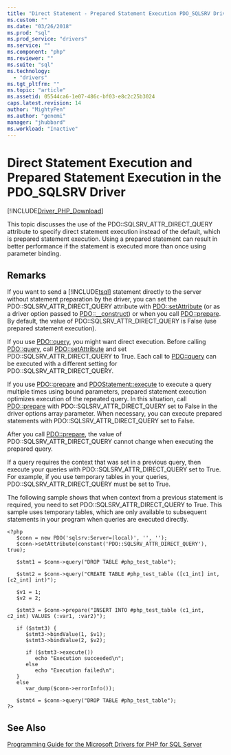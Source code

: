 ```yaml
---
title: "Direct Statement - Prepared Statement Execution PDO_SQLSRV Driver | Microsoft Docs"
ms.custom: ""
ms.date: "03/26/2018"
ms.prod: "sql"
ms.prod_service: "drivers"
ms.service: ""
ms.component: "php"
ms.reviewer: ""
ms.suite: "sql"
ms.technology: 
  - "drivers"
ms.tgt_pltfrm: ""
ms.topic: "article"
ms.assetid: 05544ca6-1e07-486c-bf03-e8c2c25b3024
caps.latest.revision: 14
author: "MightyPen"
ms.author: "genemi"
manager: "jhubbard"
ms.workload: "Inactive"
---
```

# Direct Statement Execution and Prepared Statement Execution in the PDO_SQLSRV Driver
[!INCLUDE[Driver_PHP_Download](../../includes/driver_php_download.md)]

This topic discusses the use of the PDO::SQLSRV_ATTR_DIRECT_QUERY attribute to specify direct statement execution instead of the default, which is prepared statement execution. Using a prepared statement can result in better performance if the statement is executed more than once using parameter binding.  
  
## Remarks  
If you want to send a [!INCLUDE[tsql](../../includes/tsql_md.md)] statement directly to the server without statement preparation by the driver, you can set the PDO::SQLSRV_ATTR_DIRECT_QUERY attribute with [PDO::setAttribute](../../connect/php/pdo-setattribute.md) (or as a driver option passed to [PDO::__construct](../../connect/php/pdo-construct.md)) or when you call [PDO::prepare](../../connect/php/pdo-prepare.md). By default, the value of PDO::SQLSRV_ATTR_DIRECT_QUERY is False (use prepared statement execution).  
  
If you use [PDO::query](../../connect/php/pdo-query.md), you might want direct execution. Before calling [PDO::query](../../connect/php/pdo-query.md), call [PDO::setAttribute](../../connect/php/pdo-setattribute.md) and set PDO::SQLSRV_ATTR_DIRECT_QUERY to True.  Each call to [PDO::query](../../connect/php/pdo-query.md) can be executed with a different setting for PDO::SQLSRV_ATTR_DIRECT_QUERY.  
  
If you use [PDO::prepare](../../connect/php/pdo-prepare.md) and [PDOStatement::execute](../../connect/php/pdostatement-execute.md) to execute a query multiple times using bound parameters, prepared statement execution optimizes execution of the repeated query.  In this situation, call [PDO::prepare](../../connect/php/pdo-prepare.md) with PDO::SQLSRV_ATTR_DIRECT_QUERY set to False in the driver options array parameter. When necessary, you can execute prepared statements with PDO::SQLSRV_ATTR_DIRECT_QUERY set to False.  
  
After you call [PDO::prepare](../../connect/php/pdo-prepare.md), the value of PDO::SQLSRV_ATTR_DIRECT_QUERY cannot change when executing the prepared query.  
  
If a query requires the context that was set in a previous query, then execute your queries with PDO::SQLSRV_ATTR_DIRECT_QUERY set to True. For example, if you use temporary tables in your queries, PDO::SQLSRV_ATTR_DIRECT_QUERY must be set to True.  
  
The following sample shows that when context from a previous statement is required, you need to set PDO::SQLSRV_ATTR_DIRECT_QUERY to True.  This sample uses temporary tables, which are only available to subsequent statements in your program when queries are executed directly.  
  
```  
<?php  
   $conn = new PDO('sqlsrv:Server=(local)', '', '');  
   $conn->setAttribute(constant('PDO::SQLSRV_ATTR_DIRECT_QUERY'), true);  
  
   $stmt1 = $conn->query("DROP TABLE #php_test_table");  
  
   $stmt2 = $conn->query("CREATE TABLE #php_test_table ([c1_int] int, [c2_int] int)");  
  
   $v1 = 1;  
   $v2 = 2;  
  
   $stmt3 = $conn->prepare("INSERT INTO #php_test_table (c1_int, c2_int) VALUES (:var1, :var2)");  
  
   if ($stmt3) {  
      $stmt3->bindValue(1, $v1);  
      $stmt3->bindValue(2, $v2);  
  
      if ($stmt3->execute())  
         echo "Execution succeeded\n";       
      else  
         echo "Execution failed\n";  
   }  
   else  
      var_dump($conn->errorInfo());  
  
   $stmt4 = $conn->query("DROP TABLE #php_test_table");  
?>  
```  
  
## See Also  
[Programming Guide for the Microsoft Drivers for PHP for SQL Server](../../connect/php/programming-guide-for-php-sql-driver.md)
  
